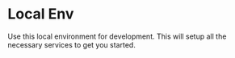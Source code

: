 # Local Env

Use this local environment for development. This will setup all the necessary
services to get you started.

